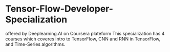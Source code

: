 # Tensor-Flow-Developer-Specialization
offered by Deeplearning.AI on Coursera plateform This specialization has 4 courses which coveres intro to TensorFlow, CNN and RNN in TensorFlow, and Time-Series algorithms. 
